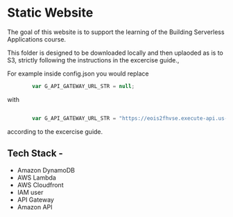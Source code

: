 
# Static Website

The goal of this website is to support the learning of the Building Serverless Applications course.

This folder is designed to be downloaded locally and then uplaoded as is to S3, strictly following the instructions in the excercise guide.,


For example inside config.json you would replace

```JavaScript
		var G_API_GATEWAY_URL_STR = null;
```

with

```JavaScript

		var G_API_GATEWAY_URL_STR = "https://eois2fhvse.execute-api.us-east-1.amazonaws.com/test"
```
according to the excercise guide.

## Tech Stack -

* Amazon DynamoDB
* AWS Lambda
* AWS Cloudfront
* IAM user
* API Gateway
* Amazon API
